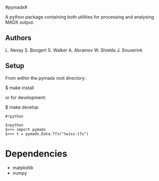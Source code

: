 #pymadx#

A python package containing both utilities for processing and analysing MADX output.

## Authors ##

L. Nevay
S. Boogert
S. Walker
A. Abramov
W. Shields
J. Snuverink

## Setup ##

From within the pymadx root directory:

$ make install

or for development:

$ make develop


```
#!python

$>python
$>>> import pymadx
$>>> t = pymadx.Data.Tfs("twiss.tfs")
```

# Dependencies #

 * matplotlib
 * numpy